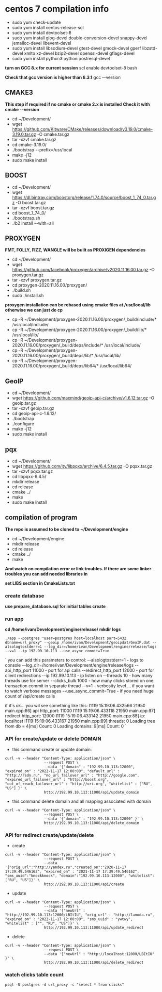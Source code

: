 # centos 7 compilation info

- sudo yum check-update
- sudo yum install centos-release-scl
- sudo yum install devtoolset-8
- sudo yum install glog-devel double-conversion-devel snappy-devel jemalloc-devel libevent-devel
- sudo yum install libsodium-devel gtest-devel gmock-devel gperf libzstd-devel xmlto xz-devel bzip2-devel openssl-devel gflags-devel
- sudo yum install python3 python postresql-devel

**turn on GCC 8.x for current session**
scl enable devtoolset-8 bash

**Check that gcc version is higher than 8.3.1**
gcc --version

## CMAKE3   
**This step if required if no cmake or cmake 2.x is installed**
**Check it with cmake --version**

- cd ~/Development/
- wget https://github.com/Kitware/CMake/releases/download/v3.19.0/cmake-3.19.0.tar.gz -O cmake.tar.gz
- tar -xzvf cmake.tar.gz
- cd cmake-3.19.0/
- ./bootstrap --prefix=/usr/local
- make -j12
- sudo make install

## BOOST
- cd ~/Development/
- wget https://dl.bintray.com/boostorg/release/1.74.0/source/boost_1_74_0.tar.gz -O boost.tar.gz 
- tar -xzvf boost.tar.gz
- cd boost_1_74_0/
- ./bootstrap.sh
- ./b2 install --with=all 

## PROXYGEN
**FMT, FOLLY, FIZZ, WANGLE will be built as PROXIGEN dependencies**
- cd ~/Development/
- wget https://github.com/facebook/proxygen/archive/v2020.11.16.00.tar.gz -O proxygen.tar.gz
- tar -xzvf proxygen.tar.gz
- cd proxygen-2020.11.16.00/proxygen/
- ./build.sh
- sudo ./install.sh

**proxygen installation can be rebased using cmake files at /usr/local/lib**
**otherwise we can just do cp**
- cp -R ~/Development/proxygen-2020.11.16.00/proxygen/_build/include/* /usr/local/include/
- cp -R ~/Development/proxygen-2020.11.16.00/proxygen/_build/lib/* /usr/local/lib/
- cp -R ~/Development/proxygen-2020.11.16.00/proxygen/_build/deps/include/* /usr/local/include/
- cp -R ~/Development/proxygen-2020.11.16.00/proxygen/_build/deps/lib/* /usr/local/lib/
- cp -R ~/Development/proxygen-2020.11.16.00/proxygen/_build/deps/lib64/* /usr/local/lib64/

## GeoIP
- cd ~/Development/
- wget https://github.com/maxmind/geoip-api-c/archive/v1.6.12.tar.gz -O geoip.tar.gz
- tar -xzvf geoip.tar.gz
- cd geoip-api-c-1.6.12/
- ./bootstrap
- ./configure
- make -j12
- sudo make install

## pqx
- cd ~/Development/
- wget https://github.com/jtv/libpqxx/archive/6.4.5.tar.gz -O pqxx.tar.gz
- tar -xzvf pqxx.tar.gz
- cd libpqxx-6.4.5/
- mkdir release
- cd release
- cmake ../
- make
- sudo make install


## compilation of program
**The repo is assumed to be cloned to ~/Development/engine**
- cd ~/Development/engine
- mkdir release
- cd release
- cmake ../
- make

**And watch on compilation error or link troubles.
If there are some linker troubles you can add needed libraries in** 

**set LIBS section in CmakeLists.txt**

### create database

**use prepare_database.sql for initial tables create**

### run app
**cd /home/ivan/Development/engine/release/
mkdir logs**

```
./app --postgres "user=postgres host=localhost port=5432 dbname=url_proxy" --geoip /home/ivan/Development/geoipdat/GeoIP.dat --alsologtostderr=1 --log_dir=/home/ivan/Development/engine/release/logs --v=1 --ip 192.99.10.113 --use_async_commit=True
```
`
you can add this parameters to control:
--alsologtostderr=1  - logs to console
--log_dir=/home/ivan/Development/engine/release/logs
--api_http_port 11000     - port for api calls
--redirect_http_port 12000     - port for client redirections
--ip 192.99.10.113                  - ip listen on
--threads 10                      - how many threads use for server
--clicks_bulk 1000                - how many clicks stored on one transaction commit in separate thread
--v=1                             - verbosity level ... if you want to watch verbose messages
--use_async_commit=True			  - if you need huge count of /api/create calls


if it's ok... you wil see something like this:
I1119 15:19:06.432566 21950 main.cpp:86] api http_port: 11000
I1119 15:19:06.433118 21950 main.cpp:87] redirect http_port: 12000
I1119 15:19:06.433142 21950 main.cpp:88] ip: localhost
I1119 15:19:06.433167 21950 main.cpp:89] threads: 0
Loading tree from db = 4[ms]
Count: 0
Loading domains: 9[ms]
Count: 0
`

### API for create/update or delete DOMAIN

* this command create or update domain:

```
curl -v --header "Content-Type: application/json" \
                  --request POST \
                  --data '{"domain" : "192.99.10.113:12000", "expired_on" : "2022-11-17 12:00:00", "default_url" : "http://rsdn.ru", "no_url_failover_url" : "http://google.com", "expired_url_failover_url" : "http://boost.org", "out_of_reach_failover_url" : "http://ori.org", "whitelist" : ["RU", "US"] }' \
                  http://192.99.10.113:11000/api/update_domain
```

* this command delete domain and all mapping associated with domain
```
curl -v --header "Content-Type: application/json" \
                  --request POST \
                  --data '{"domain" : "192.99.10.113:12000" }' \
                  http://192.99.10.113:11000/api/delete_domain
```

### API for redirect create/update/delete

* create

```
curl -v --header "Content-Type: application/json" \
                  --request POST \
                  --data '{"orig_url":"http://yandex.ru","created_on":"2020-11-17 17:39:49.546162", "expired_on" : "2021-11-17 17:39:49.546162", "sms_uuid":"knockknock", "domain":"192.99.10.113:12000", "whitelist":["RU", "US"]}' \
                  http://192.99.10.113:11000/api/create
```

* update

```
curl -v --header "Content-Type: application/json" \
                  --request POST \
                  --data '{"newUrl" : "http://192.99.10.113:12000/LBItIU", "orig_url" : "http://lamoda.ru", "expired_on" : "2022-11-17 12:00:00", "sms_uuid" : "ywtwy", "whitelist" : ["", "RU", "US"]}' \
                  http://192.99.10.113:11000/api/update_redirect
```

* delete

```
curl -v --header "Content-Type: application/json" \
                  --request POST \
                  --data '{"newUrl" : "http://localhost:12000/LBItIU" }' \
                  http://192.99.10.113:11000/api/delete_redirect
```






### watch clicks table count

```
psql -U postgres -d url_proxy -c "select * from clicks"
```

